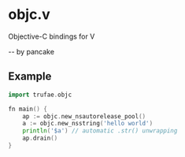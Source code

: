 objc.v
======

Objective-C bindings for V

-- by pancake

Example
-------

```go
import trufae.objc

fn main() {
	ap := objc.new_nsautorelease_pool()
	a := objc.new_nsstring('hello world')
	println('$a') // automatic .str() unwrapping
	ap.drain()
}

```
